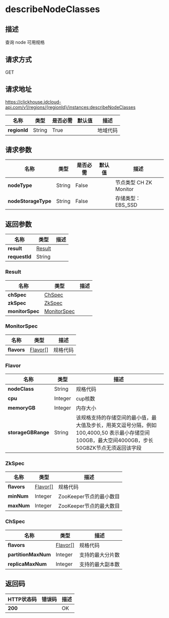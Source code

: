 # describeNodeClasses


## 描述
查询 node 可用规格

## 请求方式
GET

## 请求地址
https://clickhouse.jdcloud-api.com/v1/regions/{regionId}/instances:describeNodeClasses

|名称|类型|是否必需|默认值|描述|
|---|---|---|---|---|
|**regionId**|String|True| |地域代码|

## 请求参数
|名称|类型|是否必需|默认值|描述|
|---|---|---|---|---|
|**nodeType**|String|False| |节点类型 CH ZK Monitor|
|**nodeStorageType**|String|False| |存储类型： EBS_SSD|


## 返回参数
|名称|类型|描述|
|---|---|---|
|**result**|[Result](describenodeclasses#result)| |
|**requestId**|String| |

### <div id="result">Result</div>
|名称|类型|描述|
|---|---|---|
|**chSpec**|[ChSpec](describenodeclasses#chspec)| |
|**zkSpec**|[ZkSpec](describenodeclasses#zkspec)| |
|**monitorSpec**|[MonitorSpec](describenodeclasses#monitorspec)| |
### <div id="monitorspec">MonitorSpec</div>
|名称|类型|描述|
|---|---|---|
|**flavors**|[Flavor[]](describenodeclasses#flavor)|规格代码|
### <div id="flavor">Flavor</div>
|名称|类型|描述|
|---|---|---|
|**nodeClass**|String|规格代码|
|**cpu**|Integer|cup核数|
|**memoryGB**|Integer|内存大小|
|**storageGBRange**|String|该规格支持的存储空间的最小值，最大值及步长，用英文逗号分隔，例如100,4000,50 表示最小存储空间100GB，最大空间4000GB，步长50GBZK节点无须返回该字段|
### <div id="zkspec">ZkSpec</div>
|名称|类型|描述|
|---|---|---|
|**flavors**|[Flavor[]](describenodeclasses#flavor)|规格代码|
|**minNum**|Integer|ZooKeeper节点的最小数目|
|**maxNum**|Integer|ZooKeeper节点的最大数目|
### <div id="chspec">ChSpec</div>
|名称|类型|描述|
|---|---|---|
|**flavors**|[Flavor[]](describenodeclasses#flavor)|规格代码|
|**partitionMaxNum**|Integer|支持的最大分片数|
|**replicaMaxNum**|Integer|支持的最大副本数|

## 返回码
|HTTP状态码|错误码|描述|
|---|---|---|
|**200**||OK|
